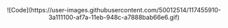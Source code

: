 

<div align=center> ![Code](https://user-images.githubusercontent.com/50012514/117455910-3a111100-af7a-11eb-948c-a7888bab66e6.gif)

<!--
**WatermelonXIGUAGUA/WatermelonXIGUAGUA** is a ✨ _special_ ✨ repository because its `README.md` (this file) appears on your GitHub profile.

Here are some ideas to get you started:

- 🔭 I’m currently working on ...
- 🌱 I’m currently learning ...
- 👯 I’m looking to collaborate on ...
- 🤔 I’m looking for help with ...
- 💬 Ask me about ...
- 📫 How to reach me: ...
- 😄 Pronouns: ...
- ⚡ Fun fact: ...
-->
